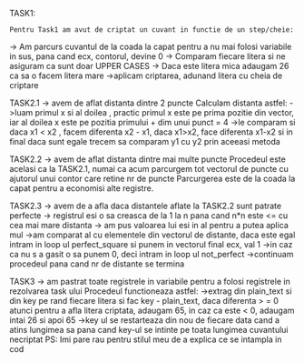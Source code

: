 TASK1:

    Pentru Task1 am avut de criptat un cuvant in functie de un step/cheie:
-> Am parcurs cuvantul de la coada la capat pentru a nu mai folosi
 variabile in sus, pana cand ecx, contorul, devine 0
-> Comparam fiecare litera si ne asiguram ca sunt doar UPPER CASES
-> Daca este litera mica adaugam 26 ca sa o facem litera mare
->aplicam criptarea, adunand litera cu cheia de criptare

TASK2.1 -> avem de aflat distanta dintre 2 puncte
Calculam distanta astfel:
->luam primul x si al doilea , practic primul x este pe prima pozitie
 din vector, iar al doilea x este pe pozitia primului + dim unui punct = 4
->le comparam si daca x1 < x2 , facem diferenta x2 - x1, daca x1>x2,
 face diferenta x1-x2 si in final daca sunt egale trecem sa 
 comparam y1 cu y2 prin aceeasi metoda

TASK2.2 -> avem de aflat distanta dintre mai multe puncte
 Procedeul este acelasi ca la TASK2.1, numai ca acum parcurgem tot vectorul
de puncte cu ajutorul unui contor care retine nr de puncte
 Parcurgerea este de la coada la capat pentru a economisi alte registre.

 TASK2.3 
 -> avem de a afla daca distantele aflate la TASK2.2 sunt patrate perfecte
 -> registrul esi o sa creasca de la 1 la n pana cand n*n este <=
 cu cea mai mare distanta
 -> am pus valoarea lui esi in al pentru a putea aplica mul
 ->am comparat al cu elementele din vectorul de distante,
 daca este egal intram in loop ul perfect_square si punem
 in vectorul final ecx, val 1
 ->in caz ca nu s a gasit o sa punem 0, deci intram in loop ul
 not_perfect
 ->continuam procedeul pana cand nr de distante se termina

 TASK3
 -> am pastrat toate registrele in variabile pentru a folosi registrele
 in rezolvarea task ului
  Procedeul functioneaza astfel:
->extrag din plain_text si din key pe rand fiecare litera si fac 
key - plain_text, daca diferenta > = 0 atunci pentru a afla
litera criptata, adaugam 65, in caz ca este < 0, adaugam intai 26
si apoi 65
->key ul se restarteaza din nou de fiecare data cand a atins lungimea sa
pana cand key-ul se intinte pe toata lungimea cuvantului necriptat
PS: Imi pare rau pentru stilul meu de a explica ce se intampla in cod
